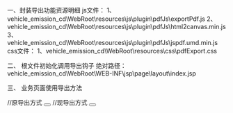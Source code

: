 <!--
 * @Author: Soulmate
 * @Date: 2023-09-08 11:35:35
 * @LastEditTime: 2023-09-08 11:36:58
 * @LastEditors: Soulmate
 * @Description: 
 * @FilePath: \exportPdfc:\Users\A\Desktop\vehicle\WebRoot\readme.md
 * 版权声明
-->
一、封装导出功能资源明细
js文件：
1、vehicle_emission_cd\WebRoot\resources\js\plugin\pdfJs\exportPdf.js
2、vehicle_emission_cd\WebRoot\resources\js\plugin\pdfJs\html2canvas.min.js
3、vehicle_emission_cd\WebRoot\resources\js\plugin\pdfJs\jspdf.umd.min.js
css文件：
1、vehicle_emission_cd\WebRoot\resources\css\pdfExport.css

二、 根文件初始化调用导出钩子
绝对路径： vehicle_emission_cd\WebRoot\WEB-INF\jsp\page\layout\index.jsp

三、 业务页面使用导出方法

//原导出方式
<button onclick="exportPdf()"></button> 
//现导出方式
<button id="exportPdf"></button> 
  
<script>
  $(function (){
    $("#exportPdf").click(function (){
      // 隐藏模态框
      $('#sureCannel').hide();
      // 调用导出方法
      window.parent.parent.pdfContentElFunc()
    })
  })
</script>